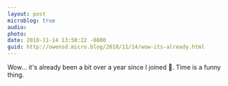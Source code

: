 ```yaml
---
layout: post
microblog: true
audio: 
photo: 
date: 2018-11-14 13:50:22 -0800
guid: http://owensd.micro.blog/2018/11/14/wow-its-already.html
---
```

Wow... it's already been a bit over a year since I joined . Time is a funny thing.
